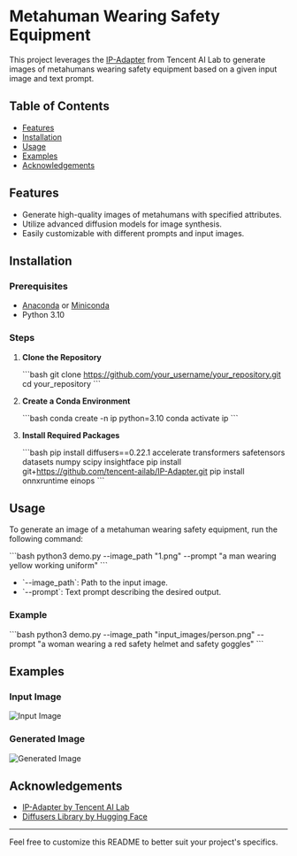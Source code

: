 
# Metahuman Wearing Safety Equipment

This project leverages the [IP-Adapter](https://github.com/tencent-ailab/IP-Adapter) from Tencent AI Lab to generate images of metahumans wearing safety equipment based on a given input image and text prompt.

## Table of Contents

- [Features](#features)
- [Installation](#installation)
- [Usage](#usage)
- [Examples](#examples)
- [Acknowledgements](#acknowledgements)

## Features

- Generate high-quality images of metahumans with specified attributes.
- Utilize advanced diffusion models for image synthesis.
- Easily customizable with different prompts and input images.

## Installation

### Prerequisites

- [Anaconda](https://www.anaconda.com/products/individual) or [Miniconda](https://docs.conda.io/en/latest/miniconda.html)
- Python 3.10

### Steps

1. **Clone the Repository**

   \`\`\`bash
   git clone https://github.com/your_username/your_repository.git
   cd your_repository
   \`\`\`

2. **Create a Conda Environment**

   \`\`\`bash
   conda create -n ip python=3.10
   conda activate ip
   \`\`\`

3. **Install Required Packages**

   \`\`\`bash
   pip install diffusers==0.22.1 accelerate transformers safetensors datasets numpy scipy insightface
   pip install git+https://github.com/tencent-ailab/IP-Adapter.git
   pip install onnxruntime einops
   \`\`\`

## Usage

To generate an image of a metahuman wearing safety equipment, run the following command:

\`\`\`bash
python3 demo.py --image_path "1.png" --prompt "a man wearing yellow working uniform"
\`\`\`

- \`--image_path\`: Path to the input image.
- \`--prompt\`: Text prompt describing the desired output.

### Example

\`\`\`bash
python3 demo.py --image_path "input_images/person.png" --prompt "a woman wearing a red safety helmet and safety goggles"
\`\`\`

## Examples

### Input Image

![Input Image](input_images/person.png)

### Generated Image

![Generated Image](output_images/generated_person.png)

## Acknowledgements

- [IP-Adapter by Tencent AI Lab](https://github.com/tencent-ailab/IP-Adapter)
- [Diffusers Library by Hugging Face](https://github.com/huggingface/diffusers)

---

Feel free to customize this README to better suit your project's specifics.
